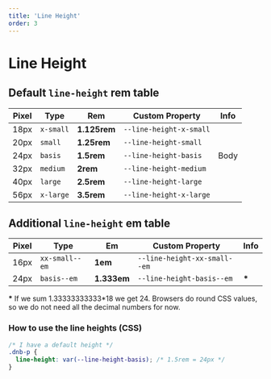 ```yaml
---
title: 'Line Height'
order: 3
---
```


# Line Height

## Default `line-height` **rem** table

| Pixel | Type      | Rem          | Custom Property         | Info |
| ----- | --------- | ------------ | ----------------------- | ---- |
| 18px  | `x-small` | **1.125rem** | `--line-height-x-small` |      |
| 20px  | `small`   | **1.25rem**  | `--line-height-small`   |      |
| 24px  | `basis`   | **1.5rem**   | `--line-height-basis`   | Body |
| 32px  | `medium`  | **2rem**     | `--line-height-medium`  |      |
| 40px  | `large`   | **2.5rem**   | `--line-height-large`   |      |
| 56px  | `x-large` | **3.5rem**   | `--line-height-x-large` |      |

<!-- - Used for `<h5>` and `<h6>`, who are not a part of the design sytem. -->

## Additional `line-height` **em** table

| Pixel | Type           | Em          | Custom Property              | Info   |
| ----- | -------------- | ----------- | ---------------------------- | ------ |
| 16px  | `xx-small--em` | **1em**     | `--line-height-xx-small--em` |        |
| 24px  | `basis--em`    | **1.333em** | `--line-height-basis--em`    | **\*** |

**\*** If we sum 1.33333333333\*18 we get 24. Browsers do round CSS values, so we do not need all the decimal numbers for now.

### How to use the line heights (CSS)

```css
/* I have a default height */
.dnb-p {
  line-height: var(--line-height-basis); /* 1.5rem = 24px */
}
```
